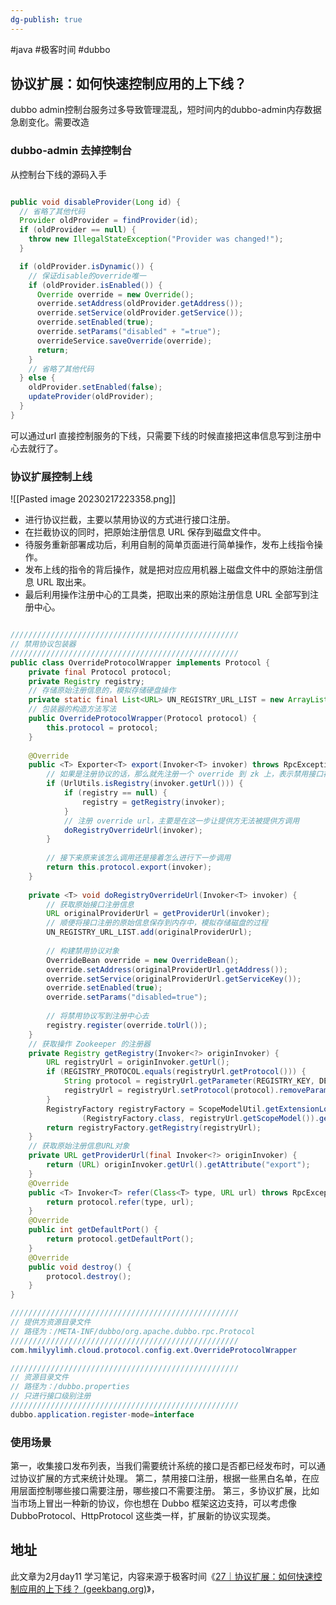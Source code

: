 ```yaml
---
dg-publish: true
---
```

#java #极客时间 #dubbo 
##  协议扩展：如何快速控制应用的上下线？

dubbo admin控制台服务过多导致管理混乱，短时间内的dubbo-admin内存数据急剧变化。需要改造

### dubbo-admin 去掉控制台

从控制台下线的源码入手
```java

public void disableProvider(Long id) {
  // 省略了其他代码
  Provider oldProvider = findProvider(id);
  if (oldProvider == null) {
    throw new IllegalStateException("Provider was changed!");
  }

  if (oldProvider.isDynamic()) {
    // 保证disable的override唯一
    if (oldProvider.isEnabled()) {
      Override override = new Override();
      override.setAddress(oldProvider.getAddress());
      override.setService(oldProvider.getService());
      override.setEnabled(true);
      override.setParams("disabled" + "=true");
      overrideService.saveOverride(override);
      return;
    }
    // 省略了其他代码
  } else {
    oldProvider.setEnabled(false);
    updateProvider(oldProvider);
  }
}
```

可以通过url 直接控制服务的下线，只需要下线的时候直接把这串信息写到注册中心去就行了。

### 协议扩展控制上线

![[Pasted image 20230217223358.png]]


- 进行协议拦截，主要以禁用协议的方式进行接口注册。
- 在拦截协议的同时，把原始注册信息 URL 保存到磁盘文件中。
- 待服务重新部署成功后，利用自制的简单页面进行简单操作，发布上线指令操作。
- 发布上线的指令的背后操作，就是把对应应用机器上磁盘文件中的原始注册信息 URL 取出来。
- 最后利用操作注册中心的工具类，把取出来的原始注册信息 URL 全部写到注册中心。

```java

///////////////////////////////////////////////////
// 禁用协议包装器
///////////////////////////////////////////////////
public class OverrideProtocolWrapper implements Protocol {
    private final Protocol protocol;
    private Registry registry;
    // 存储原始注册信息的，模拟存储硬盘操作
    private static final List<URL> UN_REGISTRY_URL_LIST = new ArrayList<>();
    // 包装器的构造方法写法
    public OverrideProtocolWrapper(Protocol protocol) {
        this.protocol = protocol;
    }
    
    @Override
    public <T> Exporter<T> export(Invoker<T> invoker) throws RpcException {
        // 如果是注册协议的话，那么就先注册一个 override 到 zk 上，表示禁用接口被调用
        if (UrlUtils.isRegistry(invoker.getUrl())) {
            if (registry == null) {
                registry = getRegistry(invoker);
            }
            // 注册 override url，主要是在这一步让提供方无法被提供方调用
            doRegistryOverrideUrl(invoker);
        }
        
        // 接下来原来该怎么调用还是接着怎么进行下一步调用
        return this.protocol.export(invoker);
    }
    
    private <T> void doRegistryOverrideUrl(Invoker<T> invoker) {
        // 获取原始接口注册信息
        URL originalProviderUrl = getProviderUrl(invoker);
        // 顺便将接口注册的原始信息保存到内存中，模拟存储磁盘的过程
        UN_REGISTRY_URL_LIST.add(originalProviderUrl);
        
        // 构建禁用协议对象
        OverrideBean override = new OverrideBean();
        override.setAddress(originalProviderUrl.getAddress());
        override.setService(originalProviderUrl.getServiceKey());
        override.setEnabled(true);
        override.setParams("disabled=true");
        
        // 将禁用协议写到注册中心去
        registry.register(override.toUrl());
    }
    // 获取操作 Zookeeper 的注册器
    private Registry getRegistry(Invoker<?> originInvoker) {
        URL registryUrl = originInvoker.getUrl();
        if (REGISTRY_PROTOCOL.equals(registryUrl.getProtocol())) {
            String protocol = registryUrl.getParameter(REGISTRY_KEY, DEFAULT_REGISTRY);
            registryUrl = registryUrl.setProtocol(protocol).removeParameter(REGISTRY_KEY);
        }
        RegistryFactory registryFactory = ScopeModelUtil.getExtensionLoader
                (RegistryFactory.class, registryUrl.getScopeModel()).getAdaptiveExtension();
        return registryFactory.getRegistry(registryUrl);
    }
    // 获取原始注册信息URL对象
    private URL getProviderUrl(final Invoker<?> originInvoker) {
        return (URL) originInvoker.getUrl().getAttribute("export");
    }
    @Override
    public <T> Invoker<T> refer(Class<T> type, URL url) throws RpcException {
        return protocol.refer(type, url);
    }
    @Override
    public int getDefaultPort() {
        return protocol.getDefaultPort();
    }
    @Override
    public void destroy() {
        protocol.destroy();
    }
}

///////////////////////////////////////////////////
// 提供方资源目录文件
// 路径为：/META-INF/dubbo/org.apache.dubbo.rpc.Protocol
///////////////////////////////////////////////////
com.hmilyylimh.cloud.protocol.config.ext.OverrideProtocolWrapper

///////////////////////////////////////////////////
// 资源目录文件
// 路径为：/dubbo.properties
// 只进行接口级别注册
///////////////////////////////////////////////////
dubbo.application.register-mode=interface
```


### 使用场景

第一，收集接口发布列表，当我们需要统计系统的接口是否都已经发布时，可以通过协议扩展的方式来统计处理。
第二，禁用接口注册，根据一些黑白名单，在应用层面控制哪些接口需要注册，哪些接口不需要注册。
第三，多协议扩展，比如当市场上冒出一种新的协议，你也想在 Dubbo 框架这边支持，可以考虑像 DubboProtocol、HttpProtocol 这些类一样，扩展新的协议实现类。


## 地址

此文章为2月day11 学习笔记，内容来源于极客时间《[27｜协议扩展：如何快速控制应用的上下线？ (geekbang.org)](https://time.geekbang.org/column/article/625403)》，
